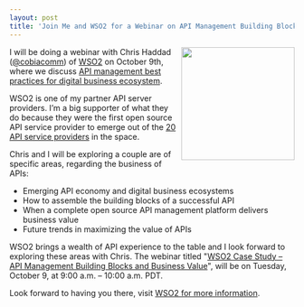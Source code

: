 ```yaml
---
layout: post
title: 'Join Me and WSO2 for a Webinar on API Management Building Blocks and Business Value'
---
```

<p><a title="WSO2" href="http://wso2.com/"><img src="https://s3.amazonaws.com/kinlane-productions/api-service-providers/wso2/wso2-logo-white-800X360.jpg" alt="" width="200" align="right" /></a></p>
<p>I will be doing a webinar with Chris Haddad (<a href="https://twitter.com/cobiacomm">@cobiacomm</a>) of <a title="WSO2" href="http://wso2.com/">WSO2</a> on October 9th, where we discuss <a title="API management best practices for digital business ecosystem" href="http://wso2.org/library/webinars/2012/10/wso2-case-study-api-management-building-blocks-business-value/">API management best practices for digital business ecosystem</a>.</p>
<p>WSO2 is one of my partner API server providers.  I&rsquo;m a big supporter of what they do because they were the first open source API service provider to emerge out of the <a title="20 API Service Providers" href="http://apievangelist.com/2012/06/15/api-service-provider-roundup-for-2012/">20 API service providers</a> in the space.</p>
<p>Chris and I will be exploring a couple are of specific areas, regarding the business of APIs:</p>
<ul class="mainlist">
<li>Emerging API economy and digital business ecosystems</li>
<li>How to assemble the building blocks of a successful API</li>
<li>When a complete open source API management platform delivers business value</li>
<li>Future trends in maximizing the value of APIs</li>
</ul>
<p>WSO2 brings a wealth of API experience to the table and I look forward to exploring these areas with Chris.    The webinar titled "<a title="WSO2 Case Study &ndash; API Management Building Blocks and Business Value" href="http://wso2.org/library/webinars/2012/10/wso2-case-study-api-management-building-blocks-business-value">WSO2 Case Study &ndash; API Management Building Blocks and Business Value</a>", will be on Tuesday, October 9, at 9:00 a.m. &ndash; 10:00 a.m. PDT.</p>
<p>Look forward to having you there, visit <a href="http://wso2.org/library/webinars/2012/10/wso2-case-study-api-management-building-blocks-business-value">WSO2 for more information</a>.</p>